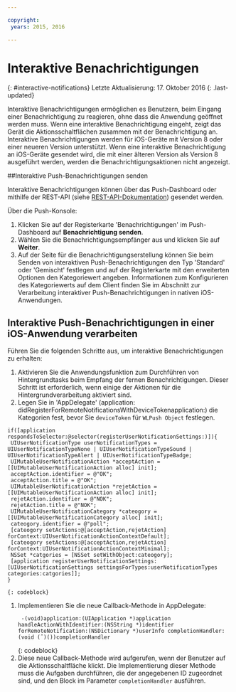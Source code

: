 ```yaml
---

copyright:
 years: 2015, 2016

---
```


# Interaktive Benachrichtigungen
{: #interactive-notifications}
Letzte Aktualisierung: 17. Oktober 2016
{: .last-updated}

Interaktive Benachrichtigungen ermöglichen es Benutzern, beim Eingang einer Benachrichtigung zu reagieren, ohne dass die Anwendung geöffnet werden muss. Wenn eine interaktive Benachrichtigung eingeht, zeigt das Gerät die Aktionsschaltflächen zusammen mit der Benachrichtigung an. Interaktive Benachrichtigungen werden für iOS-Geräte mit Version 8 oder einer neueren Version unterstützt. Wenn eine interaktive Benachrichtigung an iOS-Geräte gesendet wird, die mit einer älteren Version als Version 8 ausgeführt werden, werden die Benachrichtigungsaktionen nicht angezeigt.

##Interaktive Push-Benachrichtigungen senden


Interaktive Benachrichtigungen können über das Push-Dashboard oder mithilfe der REST-API (siehe [REST-API-Dokumentation](t_restapi.html)) gesendet werden.

Über die Push-Konsole: 

1. Klicken Sie auf der Registerkarte 'Benachrichtigungen' im Push-Dashboard auf **Benachrichtigung senden**. 
2. Wählen Sie die Benachrichtigungsempfänger aus und klicken Sie auf **Weiter**. 
3. Auf der Seite für die Benachrichtigungserstellung können Sie beim Senden von interaktiven Push-Benachrichtigungen den Typ 'Standard' oder 'Gemischt' festlegen und auf der Registerkarte mit den erweiterten Optionen den Kategoriewert angeben. Informationen zum Konfigurieren des Kategoriewerts auf dem Client finden Sie im Abschnitt zur Verarbeitung interaktiver Push-Benachrichtigungen in nativen iOS-Anwendungen.

## Interaktive Push-Benachrichtigungen in einer iOS-Anwendung verarbeiten

Führen Sie die folgenden Schritte aus, um interaktive Benachrichtigungen zu erhalten:

1. Aktivieren Sie die Anwendungsfunktion zum Durchführen von Hintergrundtasks beim Empfang der fernen Benachrichtigungen. Dieser Schritt ist erforderlich, wenn einige der Aktionen für die Hintergrundverarbeitung aktiviert sind.
1. Legen Sie in 'AppDelegate' (application: didRegisterForRemoteNotificationsWithDeviceTokenapplication:) die Kategorien fest, bevor Sie `deviceToken` für `WLPush Object` festlegen.
```
if([application respondsToSelector:@selector(registerUserNotificationSettings:)]){
 UIUserNotificationType userNotificationTypes = UIUserNotificationTypeNone | UIUserNotificationTypeSound | UIUserNotificationTypeAlert | UIUserNotificationTypeBadge;
 UIMutableUserNotificationAction *acceptAction = [[UIMutableUserNotificationAction alloc] init];
 acceptAction.identifier = @"OK";
 acceptAction.title = @"OK";
 UIMutableUserNotificationAction *rejetAction = [[UIMutableUserNotificationAction alloc] init];
 rejetAction.identifier = @"NOK";
 rejetAction.title = @"NOK";
 UIMutableUserNotificationCategory *cateogory = [[UIMutableUserNotificationCategory alloc] init];
 cateogory.identifier = @"poll";
 [cateogory setActions:@[acceptAction,rejetAction] forContext:UIUserNotificationActionContextDefault];
 [cateogory setActions:@[acceptAction,rejetAction] forContext:UIUserNotificationActionContextMinimal];
 NSSet *catgories = [NSSet setWithObject:cateogory];
 [application registerUserNotificationSettings:[UIUserNotificationSettings settingsForTypes:userNotificationTypes categories:catgories]];
}
```
	{: codeblock}

1. Implementieren Sie die neue Callback-Methode in AppDelegate:
	```
	 -(void)application:(UIApplication *)application handleActionWithIdentifier:(NSString *)identifier forRemoteNotification:(NSDictionary *)userInfo completionHandler:(void (ˆ)())completionHandler
	```
	{: codeblock} 
5. Diese neue Callback-Methode wird aufgerufen, wenn der Benutzer auf die Aktionsschaltfläche klickt. Die Implementierung dieser Methode muss die Aufgaben durchführen, die der angegebenen ID zugeordnet sind, und den Block im Parameter `completionHandler` ausführen.
